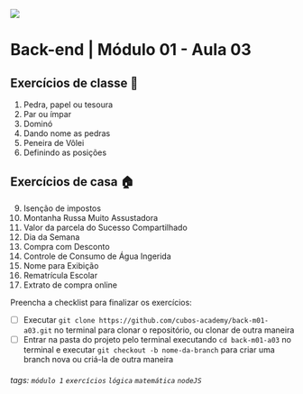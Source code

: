 ![](https://i.imgur.com/xG74tOh.png)

# Back-end | Módulo 01 - Aula 03

## Exercícios de classe 🏫

1. Pedra, papel ou tesoura
2. Par ou ímpar
3. Dominó
4. Dando nome as pedras
5. Peneira de Vôlei 
6. Definindo as posições

## Exercícios de casa 🏠 

9. Isenção de impostos
10. Montanha Russa Muito Assustadora
11. Valor da parcela do Sucesso Compartilhado
12. Dia da Semana
13. Compra com Desconto
14. Controle de Consumo de Água Ingerida
15. Nome para Exibição
16. Rematrícula Escolar
17. Extrato de compra online

Preencha a checklist para finalizar os exercícios:
- [ ] Executar `git clone https://github.com/cubos-academy/back-m01-a03.git` no terminal para clonar o repositório, ou clonar de outra maneira
- [ ] Entrar na pasta do projeto pelo terminal executando `cd back-m01-a03` no terminal e executar `git checkout -b nome-da-branch` para criar uma branch nova ou criá-la de outra maneira

###### tags: `módulo 1` `exercícios` `lógica` `matemática` `nodeJS`

